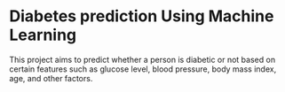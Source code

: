 # Diabetes prediction Using Machine Learning
 This project aims to predict whether a person is diabetic or not based on certain features such as glucose level, blood pressure, body mass index, age, and other factors. 
